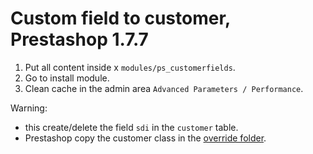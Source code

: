# Custom field to customer, Prestashop 1.7.7

1. Put all content inside x `modules/ps_customerfields`.
2. Go to install module.
3. Clean cache in the admin area `Advanced Parameters / Performance`.

Warning: 
- this create/delete the field `sdi` in the `customer` table. 
- Prestashop copy the customer class in the [override folder](https://devdocs.prestashop.com/1.7/modules/concepts/overrides/#overriding-a-class).